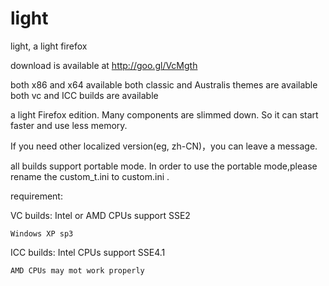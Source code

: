light
=====

light, a light firefox


download is available at http://goo.gl/VcMgth

both x86 and x64 available
both classic and Australis themes are available
both vc and ICC builds are available



a light Firefox edition. Many components are slimmed down. So it can start faster and use less memory.

If you need other localized version(eg, zh-CN)，you can leave a message.


all builds support portable mode. In order to use the portable mode,please rename the custom_t.ini to custom.ini .


requirement:

VC builds: Intel or AMD CPUs support SSE2

    Windows XP sp3 

ICC builds: Intel CPUs support SSE4.1

    AMD CPUs may mot work properly 
